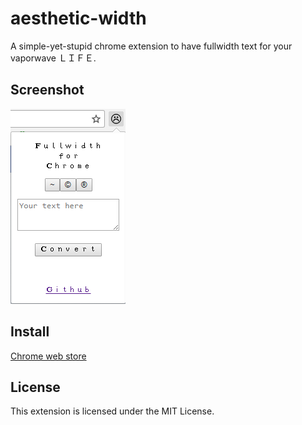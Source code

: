 # aesthetic-width
A simple-yet-stupid chrome extension to have fullwidth text for your vaporwave ＬＩＦＥ.
## Screenshot
![Screenshot](screenshot.png)
## Install
[Chrome web store](https://goo.gl/uXArzk)
## License
This extension is licensed under the MIT License.


